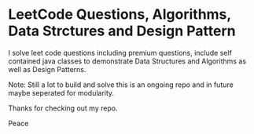 # LeetCode Questions, Algorithms, Data Strctures and Design Pattern

I solve leet code questions including premium questions, include self contained java classes to demonstrate Data Structures and Algorithms as well as Design Patterns. 

Note: Still a lot to build and solve this is an ongoing repo and in future maybe seperated for modularity. 

Thanks for checking out my repo. 

Peace
